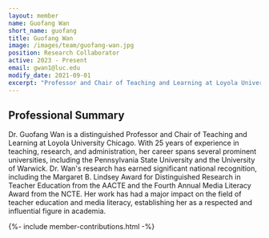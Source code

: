 ```yaml
---
layout: member
name: Guofang Wan
short_name: guofang
title: Guofang Wan
image: /images/team/guofang-wan.jpg
position: Research Collaborator
active: 2023 - Present
email: gwan1@luc.edu
modify_date: 2021-09-01
excerpt: "Professor and Chair of Teaching and Learning at Loyola University Chicago, with nationally-recognized, award-winning research in the field of teacher education."
---
```


## Professional Summary

<div class="card bg-light mb-3">
<div class="card-body">
<p class="card-text">
Dr. Guofang Wan is a distinguished Professor and Chair of Teaching and Learning at Loyola University Chicago. With 25 years of experience in teaching, research, and administration, her career spans several prominent universities, including the Pennsylvania State University and the University of Warwick. Dr. Wan's research has earned significant national recognition, including the Margaret B. Lindsey Award for Distinguished Research in Teacher Education from the AACTE and the Fourth Annual Media Literacy Award from the NCTE. Her work has had a major impact on the field of teacher education and media literacy, establishing her as a respected and influential figure in academia.
</p>
</div>
</div>

{%- include member-contributions.html -%}